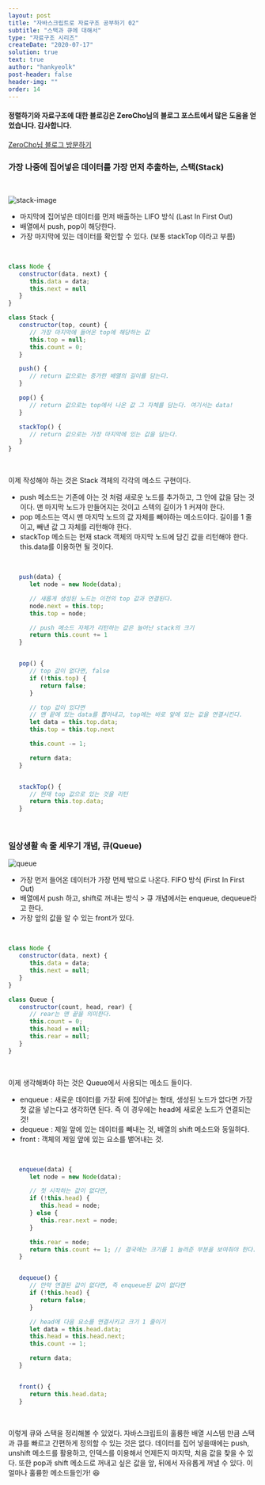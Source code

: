 ```yaml
---
layout: post
title: "자바스크립트로 자료구조 공부하기 02"
subtitle: "스택과 큐에 대해서"
type: "자료구조 시리즈"
createDate: "2020-07-17"
solution: true
text: true
author: "hankyeolk"
post-header: false
header-img: ""
order: 14
---
```


#### 정렬하기와 자료구조에 대한 블로깅은 ZeroCho님의 블로그 포스트에서 많은 도움을 얻었습니다. 감사합니다. 

[ZeroCho님 블로그 방문하기](https://www.zerocho.com/category/Algorithm/post/57e22a778d6bcf0015231c8b)
<br>

### 가장 나중에 집어넣은 데이터를 가장 먼저 추출하는, 스택(Stack) 
<br>

![stack-image](https://learnersbucket.com/wp-content/uploads/2018/12/stack-2-1.png)

- 마지막에 집어넣은 데이터를 먼저 배출하는 LIFO 방식 (Last In First Out)
- 배열에서 push, pop이 해당한다. 
- 가장 마지막에 있는 데이터를 확인할 수 있다. (보통 stackTop 이라고 부름)
<br>

```js
class Node {
   constructor(data, next) {
      this.data = data;
      this.next = null
   }
}

class Stack {
   constructor(top, count) {
      // 가장 마지막에 들어온 top에 해당하는 값
      this.top = null;
      this.count = 0;
   }

   push() {
      // return 값으로는 증가한 배열의 길이를 담는다.
   }

   pop() {
      // return 값으로는 top에서 나온 값 그 자체를 담는다. 여기서는 data!
   }

   stackTop() {
      // return 값으로는 가장 마지막에 있는 값을 담는다.
   }
}
```
<br>

이제 작성해야 하는 것은 Stack 객체의 각각의 메소드 구현이다.

- push 메소드는 기존에 아는 것 처럼 새로운 노드를 추가하고, 그 안에 값을 담는 것이다. 맨 마지막 노드가 만들어지는 것이고 스텍의 길이가 1 커져야 한다.
- pop 메소드는 역시 맨 마지막 노드의 값 자체를 빼야하는 메소드이다. 길이를 1 줄이고, 빼낸 값 그 자체를 리턴해야 한다.
- stackTop 메소드는 현재 stack 객체의 마지막 노드에 담긴 값을 리턴해야 한다. this.data를 이용하면 될 것이다. 
<br>

```js
   push(data) {
      let node = new Node(data);

      // 새롭게 생성된 노드는 이전의 top 값과 연결된다. 
      node.next = this.top;
      this.top = node;

      // push 메소드 자체가 리턴하는 값은 늘어난 stack의 크기
      return this.count += 1
   }


   pop() {
      // top 값이 없다면, false
      if (!this.top) {
         return false;
      }

      // top 값이 있다면
      // 맨 끝에 있는 data를 뽑아내고, top에는 바로 앞에 있는 값을 연결시킨다.
      let data = this.top.data;
      this.top = this.top.next

      this.count -= 1;

      return data;
   }


   stackTop() {
      // 현재 top 값으로 있는 것을 리턴
      return this.top.data;
   }
```

<br>

### 일상생활 속 줄 세우기 개념, 큐(Queue)

![queue](https://miro.medium.com/max/1196/1*PMYRFmVecFT61P4aAh0g1g.png)

- 가장 먼저 들어온 데이터가 가장 먼제 밖으로 나온다. FIFO 방식 (First In First Out)
- 배열에서 push 하고, shift로 꺼내는 방식 > 큐 개념에서는 enqueue, dequeue라고 한다.
- 가장 앞의 값을 알 수 있는 front가 있다.
<br>

```js
class Node {
   constructor(data, next) {
      this.data = data;
      this.next = null;
   }
}

class Queue {
   constructor(count, head, rear) {
      // rear는 맨 끝을 의미한다.
      this.count = 0;
      this.head = null;
      this.rear = null;
   }  
}
```
<br>

이제 생각해봐야 하는 것은 Queue에서 사용되는 메소드 들이다.

- enqueue : 새로운 데이터를 가장 뒤에 집어넣는 형태, 생성된 노드가 없다면 가장 첫 값을 넣는다고 생각하면 된다. 즉 이 경우에는 head에 새로운 노드가 연결되는 것!
- dequeue : 제일 앞에 있는 데이터를 빼내는 것, 배열의 shift 메소드와 동일하다.
- front : 객체의 제일 앞에 있는 요소를 뱉어내는 것.
<br>

```js
   enqueue(data) {
      let node = new Node(data);

      // 첫 시작하는 값이 없다면,
      if (!this.head) {
         this.head = node;
      } else {
         this.rear.next = node;
      }

      this.rear = node;
      return this.count += 1; // 결국에는 크기를 1 늘려준 부분을 보여줘야 한다.
   }


   dequeue() {
      // 만약 연결된 값이 없다면, 즉 enqueue된 값이 없다면
      if (!this.head) {
         return false;
      }

      // head에 다음 요소를 연결시키고 크기 1 줄이기
      let data = this.head.data;
      this.head = this.head.next;
      this.count -= 1;

      return data;
   }


   front() {
      return this.head.data;
   }
```

<br>

이렇게 큐와 스택을 정리해볼 수 있었다. 자바스크립트의 훌륭한 배열 시스템 만큼 스택과 큐를 빠르고 간편하게 정의할 수 있는 것은 없다. 데이터를 집어 넣을때에는 push, unshift 메소드를 활용하고, 인덱스를 이용해서 언제든지 마지막, 처음 값을 찾을 수 있다. 또한 pop과 shift 메소드로 꺼내고 싶은 값을 앞, 뒤에서 자유롭게 꺼낼 수 있다. 이 얼마나 훌륭한 메소드들인가! 😆
